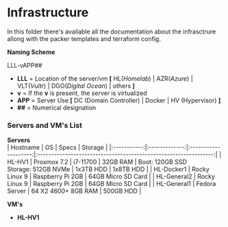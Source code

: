 # Infrastructure

In this folder there's available all the documentation about the infrasctrure allong with the packer templates and terraform config.

**Naming Scheme**

LLL-vAPP##

 - **LLL** = Location of the server/vm **[** HL(*Homelab*) | AZR(*Azure*) | VLT(*Vultr*) | DGO(*Digital Ocean*) | others **]**  
 - **v** = If the **v** is present, the server is virtualized  
 - **APP** = Server Use **[** DC (Domain Controller) | Docker | HV (Hypervisor) **]**  
 - **##** = Numerical designation

### Servers and VM's List

**Servers**  
|   Hostname  |       OS      |         Specs        |                              Storage                             |
|:-----------:|:-------------:|:--------------------:|:----------------------------------------------------------------:|
|    HL-HV1   |  Proxmox 7.2  | i7-11700 \| 32GB RAM | Boot: 120GB SSD<br>Storage: 512GB NVMe \| 1x3TB HDD \| 1x8TB HDD |
|  HL-Docker1 | Rocky Linux 9 |   Raspberry Pi 2GB   |                        64GB Micro SD Card                        |
| HL-General2 | Rocky Linux 9 |   Raspberry Pi 2GB   |                        64GB Micro SD Card                        |
| HL-General1 | Fedora Server |  64 X2 4600+ 8GB RAM |                             500GB HDD                            |

**VM's**

- **HL-HV1**


